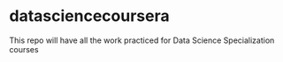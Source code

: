 datasciencecoursera
===================

This repo will have all the work practiced for Data Science Specialization courses
